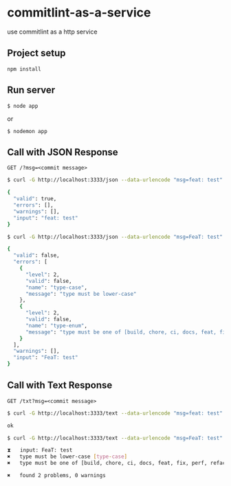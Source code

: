 # commitlint-as-a-service

use commitlint as a http service

## Project setup

`npm install`

## Run server

`$ node app`

or

`$ nodemon app`

## Call with JSON Response

`GET /?msg=<commit message>`

```bash
$ curl -G http://localhost:3333/json --data-urlencode "msg=feat: test" | jq

{
  "valid": true,
  "errors": [],
  "warnings": [],
  "input": "feat: test"
}
```

```bash
$ curl -G http://localhost:3333/json --data-urlencode "msg=FeaT: test" | jq

{
  "valid": false,
  "errors": [
    {
      "level": 2,
      "valid": false,
      "name": "type-case",
      "message": "type must be lower-case"
    },
    {
      "level": 2,
      "valid": false,
      "name": "type-enum",
      "message": "type must be one of [build, chore, ci, docs, feat, fix, perf, refactor, revert, style, test]"
    }
  ],
  "warnings": [],
  "input": "FeaT: test"
}
```

## Call with Text Response

`GET /txt?msg=<commit message>`

```bash
$ curl -G http://localhost:3333/text --data-urlencode "msg=feat: test"

ok

```

```bash
$ curl -G http://localhost:3333/text --data-urlencode "msg=FeaT: test"

⧗   input: FeaT: test
✖   type must be lower-case [type-case]
✖   type must be one of [build, chore, ci, docs, feat, fix, perf, refactor, revert, style, test] [type-enum]

✖   found 2 problems, 0 warnings

```
